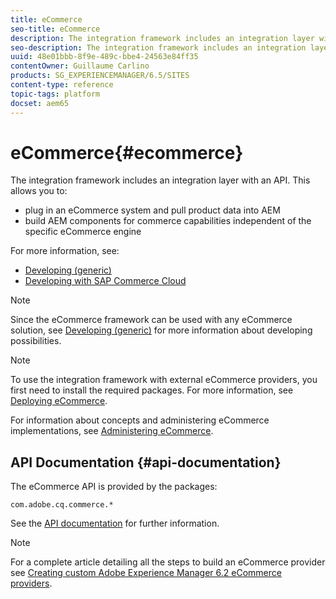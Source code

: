 ```yaml
---
title: eCommerce
seo-title: eCommerce
description: The integration framework includes an integration layer with an API
seo-description: The integration framework includes an integration layer with an API
uuid: 48e01bbb-8f9e-489c-bbe4-24563e84ff35
contentOwner: Guillaume Carlino
products: SG_EXPERIENCEMANAGER/6.5/SITES
content-type: reference
topic-tags: platform
docset: aem65
---
```


# eCommerce{#ecommerce}

The integration framework includes an integration layer with an API. This allows you to:

* plug in an eCommerce system and pull product data into AEM
* build AEM components for commerce capabilities independent of the specific eCommerce engine

For more information, see:

* [Developing (generic)](/help/commerce/cif-classic/developing/generic.md)
* [Developing with SAP Commerce Cloud](/help/commerce/cif-classic/developing/sap-commerce-cloud.md)

>[!NOTE]
>
>Since the eCommerce framework can be used with any eCommerce solution, see [Developing (generic)](/help/commerce/cif-classic/developing/generic.md) for more information about developing possibilities.

>[!NOTE]
>
>To use the integration framework with external eCommerce providers, you first need to install the required packages. For more information, see [Deploying eCommerce](/help/commerce/cif-classic/deploying/ecommerce.md).
>
>For information about concepts and administering eCommerce implementations, see [Administering eCommerce](/help/commerce/cif-classic/administering/ecommerce.md).

## API Documentation {#api-documentation}

The eCommerce API is provided by the packages:

`com.adobe.cq.commerce.*`

See the [API documentation](https://helpx.adobe.com/experience-manager/6-5/sites/developing/using/reference-materials/javadoc/index.html) for further information.

>[!NOTE]
>
>For a complete article detailing all the steps to build an eCommerce provider see [Creating custom Adobe Experience Manager 6.2 eCommerce providers](https://helpx.adobe.com/experience-manager/using/ecommerce62.html).
